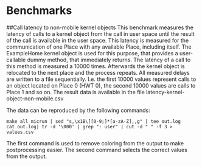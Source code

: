 # Benchmarks
##Call latency to non-mobile kernel objects
This benchmark measures the latency of calls to a kernel object from the call in user space until the result of the call is available in the user space. This latency is measured for the communication of one Place with any available Place, including itself.
The ExampleHome kernel object is used for this purpose, that provides a user-callable dummy method, that immediately returns. The latency of a call to this method is measured a 10000 times. Afterwards the kernel object is relocated to the next place and the process repeats.
All measured delays are written to a file sequentially. I.e. the first 10000 values represent calls to an object located on Place 0 (HWT 0), the second 10000 values are calls to Place 1 and so on.
The result data is available in the file latency-kernel-object-non-mobile.csv

The data can be reproduced by the following commands:
```
make all micrun | sed "s,\x1B\[[0-9;]*[a-zA-Z],,g" | tee out.log
cat out.log| tr -d '\000' | grep ": user" | cut -d " " -f 3 > values.csv
```
The first command is used to remove coloring from the output to make postprocessing easier. The second command selects the correct values from the output.
